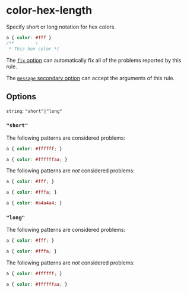 # color-hex-length

Specify short or long notation for hex colors.

<!-- prettier-ignore -->
```css
a { color: #fff }
/**        ↑
 * This hex color */
```

The [`fix` option](https://github.com/stylelint/stylelint/16.17.0/docs/user-guide/options.md#fix) can automatically fix all of the problems reported by this rule.

The [`message` secondary option](https://github.com/stylelint/stylelint/16.17.0/docs/user-guide/configure.md#message) can accept the arguments of this rule.

## Options

`string`: `"short"|"long"`

### `"short"`

The following patterns are considered problems:

<!-- prettier-ignore -->
```css
a { color: #ffffff; }
```

<!-- prettier-ignore -->
```css
a { color: #ffffffaa; }
```

The following patterns are _not_ considered problems:

<!-- prettier-ignore -->
```css
a { color: #fff; }
```

<!-- prettier-ignore -->
```css
a { color: #fffa; }
```

<!-- prettier-ignore -->
```css
a { color: #a4a4a4; }
```

### `"long"`

The following patterns are considered problems:

<!-- prettier-ignore -->
```css
a { color: #fff; }
```

<!-- prettier-ignore -->
```css
a { color: #fffa; }
```

The following patterns are _not_ considered problems:

<!-- prettier-ignore -->
```css
a { color: #ffffff; }
```

<!-- prettier-ignore -->
```css
a { color: #ffffffaa; }
```
